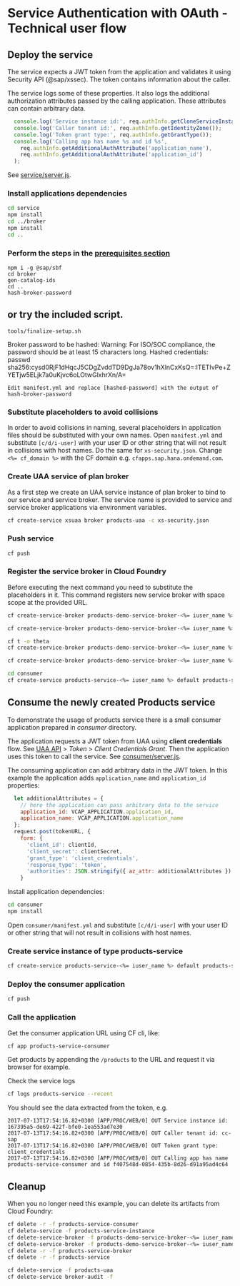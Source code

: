 # Service Authentication with OAuth - Technical user flow

## Deploy the service

The service expects a JWT token from the application and validates it using Security API (@sap/xssec).
The token contains information about the caller.

The service logs some of these properties.
It also logs the additional authorization attributes passed by the calling application.
These attributes can contain arbitrary data.
```js
  console.log('Service instance id:', req.authInfo.getCloneServiceInstanceId());
  console.log('Caller tenant id:', req.authInfo.getIdentityZone());
  console.log('Token grant type:', req.authInfo.getGrantType());
  console.log('Calling app has name %s and id %s',
    req.authInfo.getAdditionalAuthAttribute('application_name'),
    req.authInfo.getAdditionalAuthAttribute('application_id')
  );
```
See [service/server.js](service/server.js).

### Install applications dependencies

```sh
cd service
npm install
cd ../broker
npm install
cd ..
```

### Perform the steps in the [prerequisites section](/examples/prerequisites.md)

```
npm i -g @sap/sbf
cd broker
gen-catalog-ids
cd ..
hash-broker-password
```

## or try the included script.
```
tools/finalize-setup.sh
```

Broker password to be hashed: 
Warning: For ISO/SOC compliance, the password should be at least 15 characters long.
Hashed credentials: passwd
sha256:cysd0RjF1dHqcJ5CDgZvddTD9DgJa78ov1hXlnCxKsQ=:lTETIvPe+ZYETjw5ELjk7a0uKjvc6oLOtwGlxhrXn/A=

```
Edit manifest.yml and replace [hashed-password] with the output of hash-broker-password
```

### Substitute placeholders to avoid collisions

In order to avoid collisions in naming, several placeholders in application files should be substituted with your own names. Open `manifest.yml` and substitute `[c/d/i-user]` with your user ID or other string that will not result in collisions with host names. Do the same for `xs-security.json`.
Change `<%= cf_domain %>` with the CF domain e.g. `cfapps.sap.hana.ondemand.com`.

### Create UAA service of plan broker

As a first step we create an UAA service instance of plan broker to bind to our service and service broker. The service name is provided to service and service broker applications via environment variables.

```sh
cf create-service xsuaa broker products-uaa -c xs-security.json
```

### Push service

```sh
cf push
```

### Register the service broker in Cloud Foundry

Before executing the next command you need to substitute the placeholders in it.
This command registers new service broker with space scope at the provided URL.

```sh
cf create-service-broker products-demo-service-broker-<%= iuser_name %> <%= broker_user_name %> passwd https://products-service-broker-<%= iuser_name %>.<%= cf_domain %> --space-scoped

cf create-service-broker products-demo-service-broker-<%= iuser_name %> <%= broker_user_name %> passwd https://products-service-broker-<%= iuser_name %>.<%= cf_domain %>/broker --space-scoped

cf t -o theta
cf create-service-broker products-demo-service-broker-<%= iuser_name %>/theta <%= broker_user_name %> passwd https://products-service-broker-<%= iuser_name %>.<%= cf_domain %> --space-scoped

cf create-service-broker products-demo-service-broker-<%= iuser_name %>/theta <%= broker_user_name %> passwd https://products-service-broker-<%= iuser_name %>.<%= cf_domain %>/broker --space-scoped

cd consumer
cf create-service products-service-<%= iuser_name %> default products-service-instance -c parameters.json

```

## Consume the newly created Products service

To demonstrate the usage of products service there is a small consumer application prepared in _consumer_ directory.

The application requests a JWT token from UAA using **client credentials** flow.
See [UAA API](https://docs.cloudfoundry.org/api/uaa) > _Token_ > _Client Credentials Grant_.
Then the application uses this token to call the service.
See [consumer/server.js](consumer/server.js).

The consuming application can add arbitrary data in the JWT token.
In this example the application adds `application_name` and `application_id` properties:
```js
  let additionalAttributes = {
    // here the application can pass arbitrary data to the service
    application_id: VCAP_APPLICATION.application_id,
    application_name: VCAP_APPLICATION.application_name
  };
  request.post(tokenURL, {
    form: {
      'client_id': clientId,
      'client_secret': clientSecret,
      'grant_type': 'client_credentials',
      'response_type': 'token',
      'authorities': JSON.stringify({ az_attr: additionalAttributes })
    }
```

Install application dependencies:
```sh
cd consumer
npm install
```

Open `consumer/manifest.yml` and substitute `[c/d/i-user]` with your user ID or other string that will not result in collisions with host names.

### Create service instance of type products-service

```sh
cf create-service products-service-<%= iuser_name %> default products-service-instance -c parameters.json
```

### Deploy the consumer application

```sh
cf push
```

### Call the application

Get the consumer application URL using CF cli, like:

```sh
cf app products-service-consumer
```

Get products by appending the `/products` to the URL and request it via browser for example.

Check the service logs
```sh
cf logs products-service --recent
```
You should see the data extracted from the token, e.g.
```
2017-07-13T17:54:16.82+0300 [APP/PROC/WEB/0] OUT Service instance id: 167395a5-de69-422f-bfe0-1ea553ad7e30
2017-07-13T17:54:16.82+0300 [APP/PROC/WEB/0] OUT Caller tenant id: cc-sap
2017-07-13T17:54:16.82+0300 [APP/PROC/WEB/0] OUT Token grant type: client_credentials
2017-07-13T17:54:16.82+0300 [APP/PROC/WEB/0] OUT Calling app has name products-service-consumer and id f407548d-0854-435b-8d26-d91a95ad4c64
```

## Cleanup

When you no longer need this example, you can delete its artifacts from Cloud Foundry:
```sh
cf delete -r -f products-service-consumer
cf delete-service -f products-service-instance
cf delete-service-broker -f products-demo-service-broker-<%= iuser_name %>
cf delete-service-broker -f products-demo-service-broker-<%= iuser_name %>/theta
cf delete -r -f products-service-broker
cf delete -r -f products-service

cf delete-service -f products-uaa
cf delete-service broker-audit -f
```
